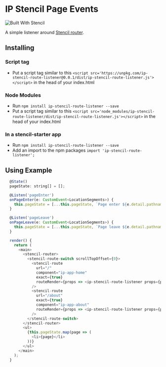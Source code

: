 # IP Stencil Page Events

![Built With Stencil](https://img.shields.io/badge/-Built%20With%20Stencil-16161d.svg?logo=data%3Aimage%2Fsvg%2Bxml%3Bbase64%2CPD94bWwgdmVyc2lvbj0iMS4wIiBlbmNvZGluZz0idXRmLTgiPz4KPCEtLSBHZW5lcmF0b3I6IEFkb2JlIElsbHVzdHJhdG9yIDE5LjIuMSwgU1ZHIEV4cG9ydCBQbHVnLUluIC4gU1ZHIFZlcnNpb246IDYuMDAgQnVpbGQgMCkgIC0tPgo8c3ZnIHZlcnNpb249IjEuMSIgaWQ9IkxheWVyXzEiIHhtbG5zPSJodHRwOi8vd3d3LnczLm9yZy8yMDAwL3N2ZyIgeG1sbnM6eGxpbms9Imh0dHA6Ly93d3cudzMub3JnLzE5OTkveGxpbmsiIHg9IjBweCIgeT0iMHB4IgoJIHZpZXdCb3g9IjAgMCA1MTIgNTEyIiBzdHlsZT0iZW5hYmxlLWJhY2tncm91bmQ6bmV3IDAgMCA1MTIgNTEyOyIgeG1sOnNwYWNlPSJwcmVzZXJ2ZSI%2BCjxzdHlsZSB0eXBlPSJ0ZXh0L2NzcyI%2BCgkuc3Qwe2ZpbGw6I0ZGRkZGRjt9Cjwvc3R5bGU%2BCjxwYXRoIGNsYXNzPSJzdDAiIGQ9Ik00MjQuNywzNzMuOWMwLDM3LjYtNTUuMSw2OC42LTkyLjcsNjguNkgxODAuNGMtMzcuOSwwLTkyLjctMzAuNy05Mi43LTY4LjZ2LTMuNmgzMzYuOVYzNzMuOXoiLz4KPHBhdGggY2xhc3M9InN0MCIgZD0iTTQyNC43LDI5Mi4xSDE4MC40Yy0zNy42LDAtOTIuNy0zMS05Mi43LTY4LjZ2LTMuNkgzMzJjMzcuNiwwLDkyLjcsMzEsOTIuNyw2OC42VjI5Mi4xeiIvPgo8cGF0aCBjbGFzcz0ic3QwIiBkPSJNNDI0LjcsMTQxLjdIODcuN3YtMy42YzAtMzcuNiw1NC44LTY4LjYsOTIuNy02OC42SDMzMmMzNy45LDAsOTIuNywzMC43LDkyLjcsNjguNlYxNDEuN3oiLz4KPC9zdmc%2BCg%3D%3D&colorA=16161d&style=flat-square)

A simple listener around [Stencil router](https://github.com/ionic-team/stencil-router).

## Installing

### Script tag

- Put a script tag similar to this `<script src='https://unpkg.com/ip-stencil-route-listener@0.0.1/dist/ip-stencil-route-listener.js'></script>` in the head of your index.html

### Node Modules

- Run `npm install ip-stencil-route-listener --save`
- Put a script tag similar to this `<script src='node_modules/ip-stencil-route-listener/dist/ip-stencil-route-listener.js'></script>` in the head of your index.html

### In a stencil-starter app

- Run `npm install ip-stencil-route-listener --save`
- Add an import to the npm packages `import 'ip-stencil-route-listener';`

## Using Example

```js
  @State()
  pageState: string[] = [];

  @Listen('pageEnter')
  onPageEnter(e: CustomEvent<LocationSegments>) {
    this.pageState = [...this.pageState, `Page enter ${e.detail.pathname}`];
  }

  @Listen('pageLeave')
  onPageLeave(e: CustomEvent<LocationSegments>) {
    this.pageState = [...this.pageState, `Page leave ${e.detail.pathname}`];
  }

  render() {
    return (
      <main>
        <stencil-router>
          <stencil-route-switch scrollTopOffset={0}>
            <stencil-route
              url="/"
              component="ip-app-home"
              exact={true}
              routeRender={props => <ip-stencil-route-listener props={props} />}
            />
            <stencil-route
              url="/about"
              exact={true}
              component="ip-app-about"
              routeRender={props => <ip-stencil-route-listener props={props} />}
            />
          </stencil-route-switch>
        </stencil-router>
        <ul>
          {this.pageState.map(page => (
            <li>{page}</li>
          ))}
        </ul>
      </main>
    );
  }
```
